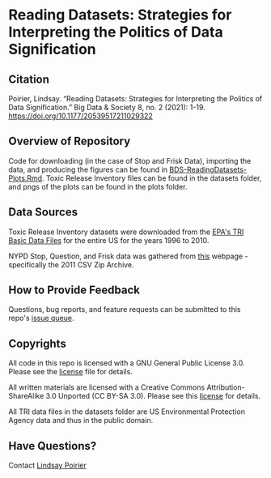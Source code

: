 # Reading Datasets: Strategies for Interpreting the Politics of Data Signification

## Citation

Poirier, Lindsay. “Reading Datasets: Strategies for Interpreting the Politics of Data Signification.” Big Data & Society 8, no. 2 (2021): 1-19. https://doi.org/10.1177/20539517211029322


## Overview of Repository

Code for downloading (in the case of Stop and Frisk Data), importing the data, and producing the figures can be found in [BDS-ReadingDatasets-Plots.Rmd](https://github.com/lindsaypoirier/BDS-ReadingDatasets/blob/main/BDS-ReadingDatasets-Plots.Rmd). Toxic Release Inventory files can be found in the datasets folder, and pngs of the plots can be found in the plots folder.  

## Data Sources

Toxic Release Inventory datasets were downloaded from the [EPA's TRI Basic Data Files](https://www.epa.gov/toxics-release-inventory-tri-program/tri-basic-data-files-calendar-years-1987-2019?) for the entire US for the years 1996 to 2010.

NYPD Stop, Question, and Frisk data was gathered from [this](https://www1.nyc.gov/site/nypd/stats/reports-analysis/stopfrisk.page) webpage - specifically the 2011 CSV Zip Archive. 

## How to Provide Feedback

Questions, bug reports, and feature requests can be submitted to this repo's [issue queue](https://github.com/lindsaypoirier/BDS-ReadingDatasets/issues).

## Copyrights

All code in this repo is licensed with a GNU General Public License 3.0. Please see the [license](https://github.com/lindsaypoirier/BDS-ReadingDatasets/blob/main/LICENSE) file for details.

All written materials are licensed with a Creative Commons Attribution-ShareAlike 3.0 Unported (CC BY-SA 3.0). Please see this [license](https://creativecommons.org/licenses/by-sa/3.0/) for details.

All TRI data files in the datasets folder are US Environmental Protection Agency data and thus in the public domain.

## Have Questions?

Contact [Lindsay Poirier](mailto:lnpoirier@ucdavis.edu)
